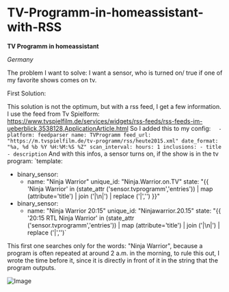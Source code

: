 # TV-Programm-in-homeassistant-with-RSS

**TV Programm in homeassistant**

_Germany_

The problem I want to solve:
I want a sensor, who is turned on/ true if one of my favorite shows comes on tv.

First Solution:

This solution is not the optimum, but with a rss feed, I get a few information.
I use the feed from Tv Spielform: https://www.tvspielfilm.de/services/widgets/rss-feeds/rss-feeds-im-ueberblick,3538128,ApplicationArticle.html
So I added this to my config:
`  - platform: feedparser
    name: TVProgramm
    feed_url: "https://m.tvspielfilm.de/tv-programm/rss/heute2015.xml"
    date_format: "%a, %d %b %Y %H:%M:%S %Z"
    scan_interval:
      hours: 1
    inclusions:
      - title
      - description`
And with this infos, a sensor turns on, if the show is in the tv program:
`template:
  - binary_sensor:
    - name: "Ninja Warrior"
      unique_id: "Ninja.Warrior.on.TV"
      state: "{{ 'Ninja Warrior' in  (state_attr ('sensor.tvprogramm','entries')) | map (attribute='title') | join ('|\n|') | replace ('|','') }}"
  - binary_sensor:
    - name: "Ninja Warrior 20:15"
      unique_id: "Ninjawarrior.20.15"
      state: "{{ '20:15  RTL  Ninja Warrior' in  (state_attr ('sensor.tvprogramm','entries')) | map (attribute='title') | join ('|\n|') | replace ('|','')`

This first one searches only for the words: "Ninja Warrior", because a program is often repeated at around 2 a.m. in the morning, to rule this out, I wrote the time before it, since it is directly in front of it in the string that the program outputs.



![Image](https://user-images.githubusercontent.com/107544776/202921260-b5807c28-6b11-4e81-8f4c-7952cf196d0f.png)



